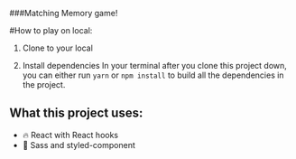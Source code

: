 ###Matching Memory game!

#How to play on local:

1. Clone to your local

2. Install dependencies
   In your terminal after you clone this project down, you can either run `yarn` or `npm install` to build all the dependencies in the project.

## What this project uses:

- :fire: React with React hooks
- :rose: Sass and styled-component
